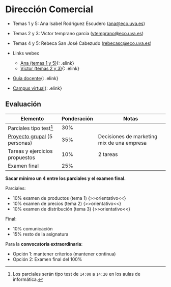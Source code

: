# Dirección Comercial

- Temas 1 y 5: Ana Isabel Rodríguez Escudero (ana@eco.uva.es)
- Temas 2 y 3: Víctor temprano garcía (vtemprano@eco.uva.es)
- Temas 4 y 5: Rebeca San José Cabezudo (rebecasc@eco.uva.es)

- Links webex
    - [Ana (temas 1 y 5)](https://universidaddevalladolid.webex.com/meet/ana){: .elink}
    - [Víctor (temas 2 y 3)](https://universidaddevalladolid.webex.com/meet/victor.temprano){: .elink}
- [Guía docente](https://campusvirtual.uva.es/pluginfile.php/1676292/mod_resource/content/1/Proyecto.Gu%C3%ADa%20Docente%20DCII%20ADE.20.21.pdf){: .elink}
- [Campus virtual](https://campusvirtual.uva.es/course/view.php?id=34230){: .elink}

## Evaluación

|Elemento|Ponderación|Notas|
|--|--|--|
|Parciales tipo test[^1]|30%|
|[Proyecto grupal](trabajo.md) (5 personas)|35%|Decisiones de marketing mix de una empresa
|Tareas y ejercicios propuestos|10%|2 tareas
|Examen final|25%|

**Sacar mínimo un 4 entre los parciales y el examen final.**

[^1]: Los parciales serán tipo test de `14:00` a `14:20` en los aulas de informática.

Parciales:

- 10% examen de productos (tema 1) {>>orientativo<<}
- 10% examen de precios (tema 2) {>>orientativo<<}
- 10% examen de distribución (tema 3) {>>orientativo<<}

Final:

- 10% comunicación
- 15% resto de la asignatura

Para la **convocatoria extraordinaria**:

- Opción 1: mantener criterios (mantener continua)
- Opción 2: Examen final del 100%
